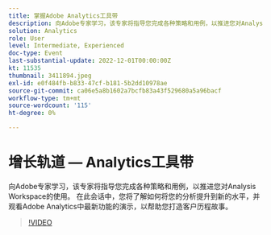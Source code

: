 ```yaml
---
title: 掌握Adobe Analytics工具带
description: 向Adobe专家学习，该专家将指导您完成各种策略和用例，以推进您对Analysis Workspace的使用。 在此会话中，您将了解如何将您的分析提升到新的水平，并观看Adobe Analytics中最新功能的演示，以帮助您打造客户历程故事。
solution: Analytics
role: User
level: Intermediate, Experienced
doc-type: Event
last-substantial-update: 2022-12-01T00:00:00Z
kt: 11535
thumbnail: 3411894.jpeg
exl-id: e0f484fb-b833-47cf-b181-5b2dd10978ae
source-git-commit: ca06e5a8b1602a7bcfb83a43f529680a5a96bacf
workflow-type: tm+mt
source-wordcount: '115'
ht-degree: 0%

---
```


# 增长轨道 — Analytics工具带

向Adobe专家学习，该专家将指导您完成各种策略和用例，以推进您对Analysis Workspace的使用。 在此会话中，您将了解如何将您的分析提升到新的水平，并观看Adobe Analytics中最新功能的演示，以帮助您打造客户历程故事。

>[!VIDEO](https://video.tv.adobe.com/v/3411894/?quality=12&learn=on)
